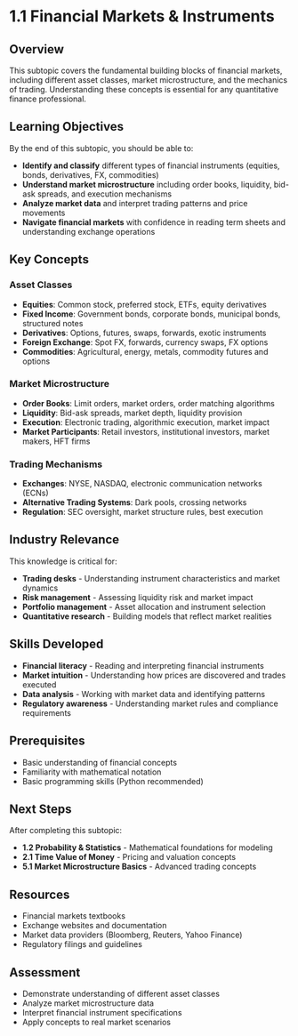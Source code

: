 # 1.1 Financial Markets & Instruments

## Overview

This subtopic covers the fundamental building blocks of financial markets, including different asset classes, market microstructure, and the mechanics of trading. Understanding these concepts is essential for any quantitative finance professional.

## Learning Objectives

By the end of this subtopic, you should be able to:

- **Identify and classify** different types of financial instruments (equities, bonds, derivatives, FX, commodities)
- **Understand market microstructure** including order books, liquidity, bid-ask spreads, and execution mechanisms
- **Analyze market data** and interpret trading patterns and price movements
- **Navigate financial markets** with confidence in reading term sheets and understanding exchange operations

## Key Concepts

### Asset Classes
- **Equities**: Common stock, preferred stock, ETFs, equity derivatives
- **Fixed Income**: Government bonds, corporate bonds, municipal bonds, structured notes
- **Derivatives**: Options, futures, swaps, forwards, exotic instruments
- **Foreign Exchange**: Spot FX, forwards, currency swaps, FX options
- **Commodities**: Agricultural, energy, metals, commodity futures and options

### Market Microstructure
- **Order Books**: Limit orders, market orders, order matching algorithms
- **Liquidity**: Bid-ask spreads, market depth, liquidity provision
- **Execution**: Electronic trading, algorithmic execution, market impact
- **Market Participants**: Retail investors, institutional investors, market makers, HFT firms

### Trading Mechanisms
- **Exchanges**: NYSE, NASDAQ, electronic communication networks (ECNs)
- **Alternative Trading Systems**: Dark pools, crossing networks
- **Regulation**: SEC oversight, market structure rules, best execution

## Industry Relevance

This knowledge is critical for:
- **Trading desks** - Understanding instrument characteristics and market dynamics
- **Risk management** - Assessing liquidity risk and market impact
- **Portfolio management** - Asset allocation and instrument selection
- **Quantitative research** - Building models that reflect market realities

## Skills Developed

- **Financial literacy** - Reading and interpreting financial instruments
- **Market intuition** - Understanding how prices are discovered and trades executed
- **Data analysis** - Working with market data and identifying patterns
- **Regulatory awareness** - Understanding market rules and compliance requirements

## Prerequisites

- Basic understanding of financial concepts
- Familiarity with mathematical notation
- Basic programming skills (Python recommended)

## Next Steps

After completing this subtopic:
- **1.2 Probability & Statistics** - Mathematical foundations for modeling
- **2.1 Time Value of Money** - Pricing and valuation concepts
- **5.1 Market Microstructure Basics** - Advanced trading concepts

## Resources

- Financial markets textbooks
- Exchange websites and documentation
- Market data providers (Bloomberg, Reuters, Yahoo Finance)
- Regulatory filings and guidelines

## Assessment

- Demonstrate understanding of different asset classes
- Analyze market microstructure data
- Interpret financial instrument specifications
- Apply concepts to real market scenarios
